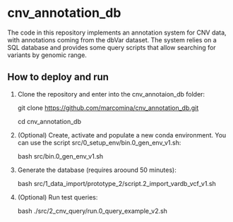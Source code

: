 # cnv_annotation_db

The code in this repository implements an annotation system for CNV data, with annotations coming from the dbVar dataset. The system relies on a SQL database and provides some query scripts that allow searching for variants by genomic range.

## How to deploy and run ##

1. Clone the repository and enter into the cnv_annotaion_db folder:

	git clone https://github.com/marcomina/cnv_annotation_db.git
	
	cd cnv_annotation_db 
	
2. (Optional) Create, activate and populate a new conda environment. You can use the script src/0_setup_env/bin.0_gen_env_v1.sh:

	bash src/bin.0_gen_env_v1.sh

3. Generate the database (requires aroound 50 minutes):

	bash src/1_data_import/prototype_2/script.2_import_vardb_vcf_v1.sh

4. (Optional) Run test queries:

	bash ./src/2_cnv_query/run.0_query_example_v2.sh
	
